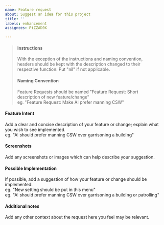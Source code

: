 ```yaml
---
name: Feature request
about: Suggest an idea for this project
title: ''
labels: enhancement
assignees: PiZZAD0X

---
```


>#### Instructions
>
>With the exception of the instructions and naming convention, headers should be kept with the description changed to their respective function. Put "nil" if not applicable.
>
>#### Naming Convention
>
>Feature Requests should be named "Feature Request: Short description of new feature/change"  
>eg. "Feature Request: Make AI prefer manning CSW"

#### Feature Intent

Add a clear and concise description of your feature or change; explain what you wish to see implemented.  
eg. "AI should prefer manning CSW over garrisoning a building"

#### Screenshots

Add any screenshots or images which can help describe your suggestion.

#### Possible Implementation

If possible, add a suggestion of how your feature or change should be implemented.  
eg. "New setting should be put in this menu"  
eg. "AI should prefer manning CSW over garrisoning a building or patrolling"

#### Additional notes

Add any other context about the request here you feel may be relevant.
